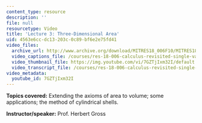 ```yaml
---
content_type: resource
description: ''
file: null
resourcetype: Video
title: 'Lecture 3: Three-Dimensional Area'
uid: 4563e6cc-dc13-203c-0c89-bf6e2e75fd41
video_files:
  archive_url: http://www.archive.org/download/MITRES18_006F10/MITRES18_006F10_26_0403_300k.mp4
  video_captions_file: /courses/res-18-006-calculus-revisited-single-variable-calculus-fall-2010/835372625d785cf3b87ce4678bd63ccf_7GZTjIxm32I.vtt
  video_thumbnail_file: https://img.youtube.com/vi/7GZTjIxm32I/default.jpg
  video_transcript_file: /courses/res-18-006-calculus-revisited-single-variable-calculus-fall-2010/84c29c6b33454b61783c9f09eb15834d_7GZTjIxm32I.pdf
video_metadata:
  youtube_id: 7GZTjIxm32I
---
```


**Topics covered:** Extending the axioms of area to volume; some applications; the method of cylindrical shells.

**Instructor/speaker:** Prof. Herbert Gross